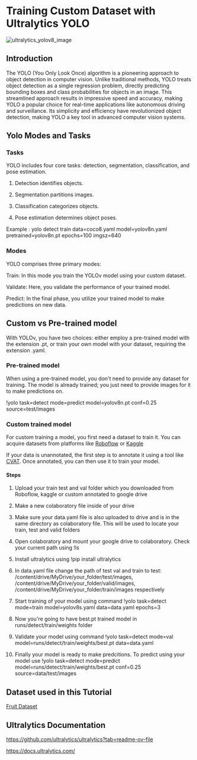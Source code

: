 # Training Custom Dataset with Ultralytics YOLO
![ultralytics_yolov8_image](https://github.com/Safwankhan12/Guide_On_Training_Custom_Dataset_with_YOLO/assets/128811059/f4ee28c5-c134-4b24-aaa8-74fff59145b9)

## Introduction

The YOLO (You Only Look Once) algorithm is a pioneering approach to object detection in computer vision. Unlike traditional methods, YOLO treats object detection as a single regression problem, directly predicting bounding boxes and class probabilities for objects in an image. This streamlined approach results in impressive speed and accuracy, making YOLO a popular choice for real-time applications like autonomous driving and surveillance. Its simplicity and efficiency have revolutionized object detection, making YOLO a key tool in advanced computer vision systems.

## Yolo Modes and Tasks 
### Tasks
YOLO includes four core tasks: detection, segmentation, classification, and pose estimation.

1) Detection identifies objects.  


2) Segmentation partitions images. 


3) Classification categorizes objects. 


4) Pose estimation determines object poses.

Example : yolo detect train data=coco8.yaml model=yolov8n.yaml pretrained=yolov8n.pt epochs=100 imgsz=640

### Modes
YOLO comprises three primary modes:

Train: In this mode you train the YOLOv model using your custom dataset.

Validate: Here, you validate the performance of your trained model.

Predict: In the final phase, you utilize your trained model to make predictions on new data.


## Custom vs Pre-trained model


With YOLOv, you have two choices: either employ a pre-trained model with the extension .pt, or train your own model with your dataset, requiring the extension .yaml.

### Pre-trained model
When using a pre-trained model, you don't need to provide any dataset for training. The model is already trained; you just need to provide images for it to make predictions on.

!yolo task=detect mode=predict model=yolov8n.pt conf=0.25 source=test/images

### Custom trained model
For custom training a model, you first need a dataset to train it. You can acquire datasets from platforms like <a href='https://universe.roboflow.com/'>Roboflow</a> or  <a href='https://kaggle.com/datasets'>Kaggle</a>

If your data is unannotated, the first step is to annotate it using a tool like <a href='https://www.cvat.ai/'>CVAT</a>. Once annotated, you can then use it to train your model.


#### Steps

1) Upload your train test and val folder which you downloaded from Roboflow, kaggle or custom annotated to google drive

2) Make a new colaboratory file inside of your drive

3) Make sure your data.yaml file is also uploaded to drive and is in the same directory as colaboratory file. This will be used to locate your train, test and valid folders

4) Open colaboratory and mount your google drive to colaboratory. Check your current path using !ls

5) Install ultralytics using !pip install ultralytics

6) In data.yaml file change the path of test val and train to test: /content/drive/MyDrive/your_folder/test/images, /content/drive/MyDrive/your_folder/valid/images, /content/drive/MyDrive/your_folder/train/images respectively

7) Start training of your model using command !yolo task=detect mode=train model=yolov8s.yaml data=data.yaml epochs=3

8) Now you're going to have best.pt trained model in runs/detect/train/weights folder

9) Validate your model using command !yolo task=detect mode=val model=runs/detect/train/weights/best.pt data=data.yaml

10) Finally your model is ready to make predcitions. To predict using your model use !yolo task=detect mode=predict model=runs/detect/train/weights/best.pt conf=0.25 source=data/test/images

## Dataset used in this Tutorial
<a href='https://universe.roboflow.com/school-vakkx/mango-fruit-detection/dataset/6'>Fruit Dataset<a/>
## Ultralytics Documentation

https://github.com/ultralytics/ultralytics?tab=readme-ov-file


https://docs.ultralytics.com/
